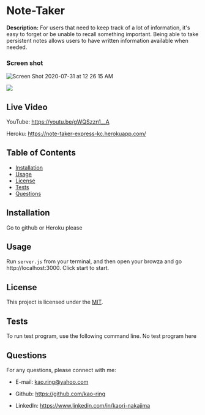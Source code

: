 # Note-Taker

**Description:** For users that need to keep track of a lot of information, it's easy to forget or be unable to recall something important. Being able to take persistent notes allows users to have written information available when needed.

### Screen shot

![Screen Shot 2020-07-31 at 12 26 15 AM](https://user-images.githubusercontent.com/66850293/89000130-9432c680-d2c4-11ea-8476-8ac006a5b6f7.png)

![](https://img.shields.io/github/license/kao-ring/Note-Taker?style=plastic&logo=appveyor)

## Live Video

YouTube: https://youtu.be/gWQSzzn1__A

Heroku: https://note-taker-express-kc.herokuapp.com/

## Table of Contents

- [Installation](#installation)
- [Usage](#usage)
- [License](#license)
- [Tests](#tests)
- [Questions](#questions)

## Installation

Go to github or Heroku please

## Usage

Run `server.js` from your terminal, and then open your browza and go http://localhost:3000. Click start to start.

## License

This project is licensed under the [MIT](./LICENSE).

## Tests

To run test program, use the following command line.
No test program here

## Questions

For any questions, please connect with me:

- E-mail: <kao.ring@yahoo.com>

- Github: https://github.com/kao-ring

- LinkedIn: https://www.linkedin.com/in/kaori-nakajima
